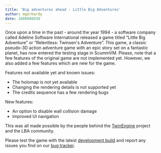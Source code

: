 ```yaml
---
title: 'Big adventures ahead - Little Big Adventures'
author: mgerhardy
date: 1606086938
---
```


Once upon a time in the past - around the year 1994 - a software company called Adeline Software International released a game titled “Little Big Adventure” or “Relentless: Twinsen's Adventure”. This game, a classic pseudo-3D action adventure game with an epic story set on a fantastic planet, has now entered the testing stage in ScummVM. Please, note that a few features of the original game are not implemented yet. However, we also added a few features which are new for the game.

Features not available yet and known issues:

* The holomap is not yet available
* Changing the rendering details is not supported yet
* The credits sequence has a few rendering bugs

New features:

* An option to disable wall collision damage
* Improved UI navigation

This was all made possible by the people behind the [TwinEngine](https://github.com/xesf/twin-e) project and the LBA community.

Please test the game with the latest [development build](https://buildbot.scummvm.org/builds.html) and report any issues you find on our [bug tracker](https://bugs.scummvm.org/).

